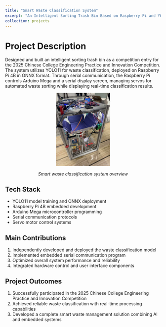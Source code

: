 ```yaml
---
title: "Smart Waste Classification System"
excerpt: "An Intelligent Sorting Trash Bin Based on Raspberry Pi and YOLO Detection"
collection: projects
---
```


# Project Description
Designed and built an intelligent sorting trash bin as a competition entry for the 2025 Chinese College Engineering Practice and Innovation Competition. The system utilizes YOLO11 for waste classification, deployed on Raspberry Pi 4B in ONNX format. Through serial communication, the Raspberry Pi controls Arduino Mega and a serial display screen, managing servos for automated waste sorting while displaying real-time classification results.

<div style="text-align: center">
    <img src="/images/projects/trash-can-can/system_overview.png" alt="System Overview" width="35%" />
    <p><em>Smart waste classification system overview</em></p>
</div>

## Tech Stack
- YOLO11 model training and ONNX deployment
- Raspberry Pi 4B embedded development
- Arduino Mega microcontroller programming
- Serial communication protocols
- Servo motor control systems

## Main Contributions
1. Independently developed and deployed the waste classification model
2. Implemented embedded serial communication program
3. Optimized overall system performance and reliability
4. Integrated hardware control and user interface components

## Project Outcomes
1. Successfully participated in the 2025 Chinese College Engineering Practice and Innovation Competition
2. Achieved reliable waste classification with real-time processing capabilities
3. Developed a complete smart waste management solution combining AI and embedded systems